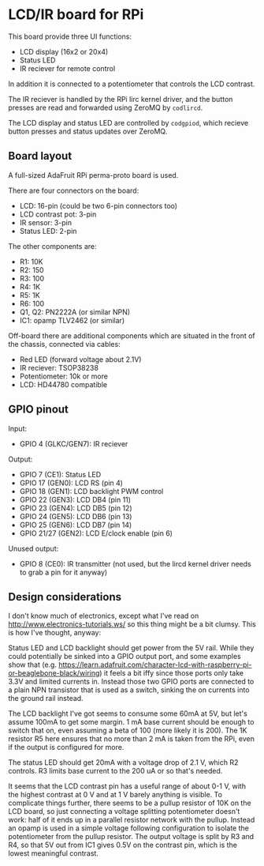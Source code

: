 
LCD/IR board for RPi
====================

This board provide three UI functions:

* LCD display (16x2 or 20x4)
* Status LED
* IR reciever for remote control

In addition it is connected to a potentiometer that controls the LCD
contrast.

The IR reciever is handled by the RPi lirc kernel driver, and the
button presses are read and forwarded using ZeroMQ by `codlircd`.

The LCD display and status LED are controlled by `codgpiod`, which
recieve button presses and status updates over ZeroMQ.

Board layout
------------

A full-sized AdaFruit RPi perma-proto board is used.

There are four connectors on the board:

* LCD: 16-pin (could be two 6-pin connectors too)
* LCD contrast pot: 3-pin
* IR sensor: 3-pin
* Status LED: 2-pin

The other components are:

* R1:  10K
* R2: 150
* R3: 100
* R4:   1K
* R5:   1K
* R6: 100
* Q1, Q2: PN2222A (or similar NPN)
* IC1: opamp TLV2462 (or similar)

Off-board there are additional components which are situated in the
front of the chassis, connected via cables:

* Red LED (forward voltage about 2.1V)
* IR reciever: TSOP38238
* Potentiometer: 10k or more
* LCD: HD44780 compatible


GPIO pinout
-----------

Input:

* GPIO 4 (GLKC/GEN7): IR reciever

Output:

* GPIO 7 (CE1): Status LED
* GPIO 17 (GEN0): LCD RS (pin 4)
* GPIO 18 (GEN1): LCD backlight PWM control
* GPIO 22 (GEN3): LCD DB4 (pin 11)
* GPIO 23 (GEN4): LCD DB5 (pin 12)
* GPIO 24 (GEN5): LCD DB6 (pin 13)
* GPIO 25 (GEN6): LCD DB7 (pin 14)
* GPIO 21/27 (GEN2): LCD E/clock enable (pin 6)

Unused output:

* GPIO 8 (CE0): IR transmitter (not used, but the lircd kernel driver
  needs to grab a pin for it anyway)

Design considerations
---------------------

I don't know much of electronics, except what I've read on
http://www.electronics-tutorials.ws/ so this thing might be a bit
clumsy.  This is how I've thought, anyway:

Status LED and LCD backlight should get power from the 5V rail.  While
they could potentially be sinked into a GPIO output port, and some
examples show that
(e.g. https://learn.adafruit.com/character-lcd-with-raspberry-pi-or-beaglebone-black/wiring)
it feels a bit iffy since those ports only take 3.3V and limited
currents in.  Instead those two GPIO ports are connected to a plain
NPN transistor that is used as a switch, sinking the on currents into
the ground rail instead.

The LCD backlight I've got seems to consume some 60mA at 5V, but let's
assume 100mA to get some margin.  1 mA base current should be enough
to switch that on, even assuming a beta of 100 (more likely it is
200).  The 1K resistor R5 here ensures that no more than 2 mA is taken
from the RPi, even if the output is configured for more.

The status LED should get 20mA with a voltage drop of 2.1 V, which R2
controls.  R3 limits base current to the 200 uA or so that's needed.

It seems that the LCD contrast pin has a useful range of about 0-1 V,
with the highest contrast at 0 V and at 1 V barely anything is
visible.  To complicate things further, there seems to be a pullup
resistor of 10K on the LCD board, so just connecting a voltage
splitting potentiometer doesn't work: half of it ends up in a parallel
resistor network with the pullup.  Instead an opamp is used in a
simple voltage following configuration to isolate the potentiometer
from the pullup resistor.  The output voltage is split by R3 and R4,
so that 5V out from IC1 gives 0.5V on the contrast pin, which is the
lowest meaningful contrast.
